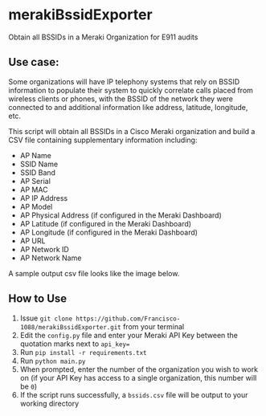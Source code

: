 # merakiBssidExporter
Obtain all BSSIDs in a Meraki Organization for E911 audits

## Use case:
Some organizations will have IP telephony systems that rely on BSSID information to populate their system to quickly correlate calls placed from wireless clients or phones, with the BSSID of the network they were connected to and additional information like address, latitude, longitude, etc.

This script will obtain all BSSIDs in a Cisco Meraki organization and build a CSV file containing supplementary information including:
* AP Name
* SSID Name
* SSID Band
* AP Serial
* AP MAC
* AP IP Address
* AP Model
* AP Physical Address (if configured in the Meraki Dashboard)
* AP Latitude (if configured in the Meraki Dashboard)
* AP Longitude (if configured in the Meraki Dashboard)
* AP URL
* AP Network ID
* AP Network Name

A sample output csv file looks like the image below.

## How to Use

1. Issue `git clone https://github.com/Francisco-1088/merakiBssidExporter.git` from your terminal
2. Edit the `config.py` file and enter your Meraki API Key between the quotation marks next to `api_key=`
3. Run `pip install -r requirements.txt`
4. Run `python main.py`
5. When prompted, enter the number of the organization you wish to work on (if your API Key has access to a single organization, this number will be `0`)
6. If the script runs successfully, a `bssids.csv` file will be output to your working directory

